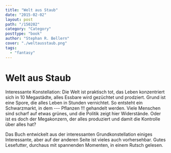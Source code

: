 ```yaml
---
title: "Welt aus Staub"
date: "2015-02-02"
layout: post
path: "/150202"
category: "Category"
posttype: "book"
author: "Stephan R. Bellern"
cover: "./weltausstaub.png"
tags:
  - "fantasy"
---
```

# Welt aus Staub

Interessante Konstellation: Die Welt ist praktisch tot, das Leben konzentriert sich in 10 Megastädte, alles
Essbare wird gezüchtet und prodziert. Grund ist eine Spore, die alles Leben in Stunden vernichtet. So entsteht
ein Schwarzmarkt, in dem --- Pflanzen !!! gehandelt werden. Viele Menschen sind scharf auf etwas grünes,
und die Politik zeigt hier Widerstände. Oder ist es doch der Megakonzern, der alles produziert und damit die
Kontrolle über alles hat?

Das Buch entwickelt aus der interessanten Grundkonstellation einiges Interessante, aber auf der anderen Seite
ist vieles auch vorhersehbar. Gutes Lesefutter, durchaus mit spannenden Momenten, in einem Rutsch gelesen.

